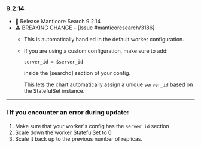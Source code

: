 ### 9.2.14

* 🚀 Release Manticore Search 9.2.14
* ⚠️ BREAKING CHANGE – [Issue #manticoresearch/3186]
  * This is automatically handled in the default worker configuration.
  * If you are using a custom configuration, make sure to add:

    ```
    server_id = $server_id
    ```

    inside the [searchd] section of your config.

    This lets the chart automatically assign a unique `server_id` based on the StatefulSet instance.

---

### ℹ️ If you encounter an error during update:
1. Make sure that your worker's config has the `server_id` section
2. Scale down the worker StatefulSet to 0
3. Scale it back up to the previous number of replicas.